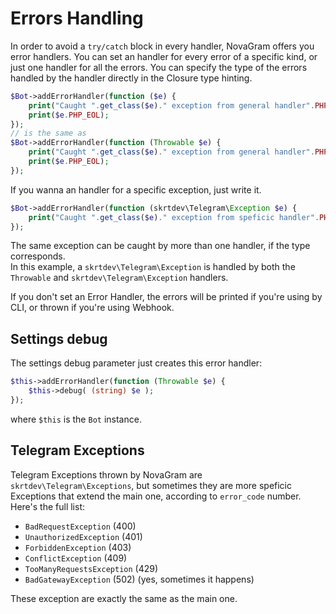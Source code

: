 # Errors Handling

In order to avoid a `try/catch` block in every handler, NovaGram offers you error handlers.
You can set an handler for every error of a specific kind, or just one handler for all the errors.
You can specify the type of the errors handled by the handler directly in the Closure type hinting.

```php
$Bot->addErrorHandler(function ($e) {
    print("Caught ".get_class($e)." exception from general handler".PHP_EOL);
    print($e.PHP_EOL);
});
// is the same as
$Bot->addErrorHandler(function (Throwable $e) {
    print("Caught ".get_class($e)." exception from general handler".PHP_EOL);
    print($e.PHP_EOL);
});
```

If you wanna an handler for a specific exception, just write it.

```php
$Bot->addErrorHandler(function (skrtdev\Telegram\Exception $e) {
    print("Caught ".get_class($e)." exception from speficic handler".PHP_EOL);
});
```

The same exception can be caught by more than one handler, if the type corresponds.  
In this example, a `skrtdev\Telegram\Exception` is handled by both the `Throwable` and `skrtdev\Telegram\Exception` handlers.

If you don't set an Error Handler, the errors will be printed if you're using by CLI, or thrown if you're using Webhook.

## Settings debug

The settings debug parameter just creates this error handler:
```php
$this->addErrorHandler(function (Throwable $e) {
    $this->debug( (string) $e );
});
```

where `$this` is the `Bot` instance.

## Telegram Exceptions

Telegram Exceptions thrown by NovaGram are `skrtdev\Telegram\Exceptions`, but sometimes they are more speficic Exceptions that extend the main one, according to `error_code` number. Here's the full list:  

- `BadRequestException` (400)
- `UnauthorizedException` (401)
- `ForbiddenException` (403)
- `ConflictException` (409)
- `TooManyRequestsException` (429)
- `BadGatewayException` (502) (yes, sometimes it happens)

These exception are exactly the same as the main one.
